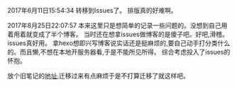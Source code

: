 2017年6月11日15:54:34
转移到Issues了。
排版真的好难啊。

2017年8月25日22:07:57
本来这里只是想简单的记录一些问题的。没想到自己用着用着就变成了半个博客。
当时还在想拿issues做博客的是傻子吧。好吧,滑稽。issues真好用。
拿hexo想即兴写博客说实话还是挺麻烦的,要自己动手打分类什么的。而且懒,不想在本地开服务器看,于是不能所见所得。
综合考虑投入了issues的怀抱。

放个旧笔记的[地址](https://nbsaw.github.io/mynote/page/2/),迁移过来有点麻烦于是不打算迁移了就这样吧。
